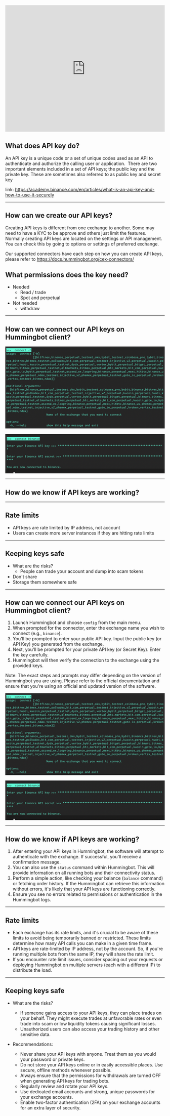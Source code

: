 <iframe style="width:100%; min-height:400px;" src="https://www.youtube.com/embed/t3Su_F_SY_0" frameborder="0" allow="accelerometer; autoplay; encrypted-media; gyroscope; picture-in-picture" allowfullscreen></iframe>

## What does API key do?

An API key is a unique code or a set of unique codes used as an API to authenticate and authorize the calling user or application.  There are two important elements included in a set of API keys; the public key and the private key. These are sometimes also referred to as public key and secret key

link: https://academy.binance.com/en/articles/what-is-an-api-key-and-how-to-use-it-securely

---

## How can we create our API keys?

Creating API keys is different from one exchange to another. Some may need to have a KYC to be approve and others just limit the features. Normally creating API keys are located on the settings or API management. You can check this by going to options or settings of preferred exchange. 

Our supported connectors have each step on how you can create API keys, please refer to https://docs.hummingbot.org/cex-connectors/

## What permissions does the key need?

* Needed
    * Read / trade
    * Spot and perpetual
* Not needed
    * withdraw

---

## How can we connect our API keys on Hummingbot client?

![](./keys-1.png)

![](./keys-2.png)

--- 

## How do we know if API keys are working?

---

## Rate limits

* API keys are rate limited by IP address, not account
* Users can create more server instances if they are hitting rate limits

---

## Keeping keys safe

* What are the risks?
    * People can trade your account and dump into scam tokens
* Don't share
* Storage them somewhere safe

---

## How can we connect our API keys on Hummingbot client?

1. Launch Hummingbot and choose `config` from the main menu.
2. When prompted for the connector, enter the exchange name you wish to connect (e.g., `binance`).
3. You'll be prompted to enter your public API key. Input the public key (or API Key) you generated from the exchange.
4. Next, you'll be prompted for your private API key (or Secret Key). Enter the key carefully.
5. Hummingbot will then verify the connection to the exchange using the provided keys.

Note: The exact steps and prompts may differ depending on the version of Hummingbot you are using. Please refer to the official documentation and ensure that you're using an official and updated version of the software.

![](./keys-1.png)

![](./keys-2.png)

---

## How do we know if API keys are working?

1. After entering your API keys in Hummingbot, the software will attempt to authenticate with the exchange. If successful, you'll receive a confirmation message.
2. You can also use the `status` command within Hummingbot. This will provide information on all running bots and their connectivity status.
3. Perform a simple action, like checking your balance (`balance` command) or fetching order history. If the Hummingbot can retrieve this information without errors, it's likely that your API keys are functioning correctly.
4. Ensure you see no errors related to permissions or authentication in the Hummingbot logs.

---

## Rate limits

* Each exchange has its rate limits, and it's crucial to be aware of these limits to avoid being temporarily banned or restricted. These limits determine how many API calls you can make in a given time frame.
* API keys are rate-limited by IP address, not by the account. So, if you're running multiple bots from the same IP, they will share the rate limit.
* If you encounter rate limit issues, consider spacing out your requests or deploying Hummingbot on multiple servers (each with a different IP) to distribute the load.

---

## Keeping keys safe

* What are the risks?
    * If someone gains access to your API keys, they can place trades on your behalf. They might execute trades at unfavorable rates or even trade into scam or low liquidity tokens causing significant losses.
    * Unauthorized users can also access your trading history and other sensitive data.

* Recommendations:
    * Never share your API keys with anyone. Treat them as you would your password or private keys.
    * Do not store your API keys online or in easily accessible places. Use secure, offline methods whenever possible.
    * Always ensure that the permissions for withdrawals are turned OFF when generating API keys for trading bots.
    * Regularly review and rotate your API keys.
    * Use dedicated email accounts and strong, unique passwords for your exchange accounts.
    * Enable two-factor authentication (2FA) on your exchange accounts for an extra layer of security.